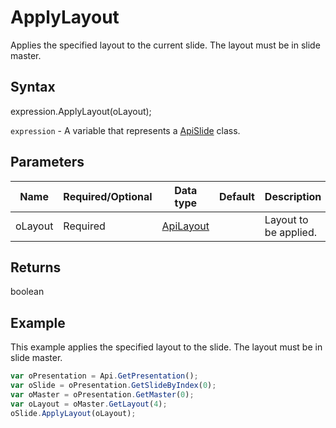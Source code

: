 # ApplyLayout

Applies the specified layout to the current slide.The layout must be in slide master.

## Syntax

expression.ApplyLayout(oLayout);

`expression` - A variable that represents a [ApiSlide](../ApiSlide.md) class.

## Parameters

| **Name** | **Required/Optional** | **Data type** | **Default** | **Description** |
| ------------- | ------------- | ------------- | ------------- | ------------- |
| oLayout | Required | [ApiLayout](../../ApiLayout/ApiLayout.md) |  | Layout to be applied. |

## Returns

boolean

## Example

This example applies the specified layout to the slide. The layout must be in slide master.

```javascript
var oPresentation = Api.GetPresentation();
var oSlide = oPresentation.GetSlideByIndex(0);
var oMaster = oPresentation.GetMaster(0);
var oLayout = oMaster.GetLayout(4);
oSlide.ApplyLayout(oLayout);
```
